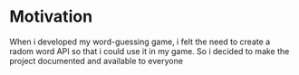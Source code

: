 # Motivation

When i developed my word-guessing game, i felt the need to create a radom word API so that i could use it in my game. So i decided to make the project documented and available to everyone
